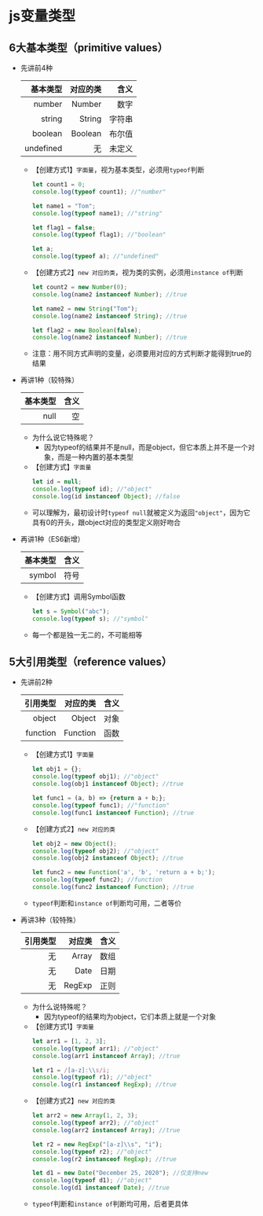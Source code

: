 # js变量类型

## 6大基本类型（primitive values）

- 先讲前4种
    
    基本类型 | 对应的类 | 含义
    ----: | -----: | -----:
    number | Number | 数字
    string | String | 字符串
    boolean | Boolean | 布尔值
    undefined | 无 | 未定义

    - 【创建方式1】`字面量`，视为基本类型，必须用`typeof`判断
        ```js
        let count1 = 0;
        console.log(typeof count1); //"number"

        let name1 = "Tom";
        console.log(typeof name1); //"string"

        let flag1 = false;
        console.log(typeof flag1); //"boolean"

        let a;
        console.log(typeof a); //"undefined"
        ```
    - 【创建方式2】`new 对应的类`，视为类的实例，必须用`instance of`判断
        ```js
        let count2 = new Number(0);
        console.log(name2 instanceof Number); //true
        
        let name2 = new String("Tom");
        console.log(name2 instanceof String); //true
        
        let flag2 = new Boolean(false);
        console.log(name2 instanceof Number); //true
        ```
    - 注意：用不同方式声明的变量，必须要用对应的方式判断才能得到true的结果

- 再讲1种（较特殊）
    
    基本类型 | 含义
    ----: | -----:
    null | 空
    
    - 为什么说它特殊呢？
        - 因为typeof的结果并不是null，而是object，但它本质上并不是一个对象，而是一种内置的基本类型
    - 【创建方式】`字面量`
        ```js
        let id = null;
        console.log(typeof id); //"object"
        console.log(id instanceof Object); //false
        ```
    - 可以理解为，最初设计时`typeof null`就被定义为返回`"object"`，因为它具有0的开头，跟object对应的类型定义刚好吻合

- 再讲1种（ES6新增）
    
    基本类型 | 含义
    ----: | -----:
    symbol | 符号
    
    - 【创建方式】调用Symbol函数
        ```js
        let s = Symbol("abc");
        console.log(typeof s); //"symbol"
        ```
    - 每一个都是独一无二的，不可能相等

## 5大引用类型（reference values）
    
- 先讲前2种
    
    引用类型 | 对应的类 | 含义 | 
    ----: | ----: | -----: |
    object | Object | 对象
    function | Function | 函数
    
    - 【创建方式1】`字面量`
        ```js
        let obj1 = {};
        console.log(typeof obj1); //"object"
        console.log(obj1 instanceof Object); //true

        let func1 = (a, b) => {return a + b;};
        console.log(typeof func1); //"function"
        console.log(func1 instanceof Function); //true
        ```
    - 【创建方式2】`new 对应的类`
        ```js
        let obj2 = new Object();
        console.log(typeof obj2); //"object"
        console.log(obj2 instanceof Object); //true

        let func2 = new Function('a', 'b', 'return a + b;');
        console.log(typeof func2); //function
        console.log(func2 instanceof Function); //true
        ```
    - `typeof`判断和`instance of`判断均可用，二者等价

- 再讲3种（较特殊）
    
    引用类型 | 对应类 | 含义 | 
    ----: | ----: | -----: |
    无 | Array | 数组
    无 | Date | 日期
    无 | RegExp | 正则
    
    - 为什么说特殊呢？
        - 因为typeof的结果均为object，它们本质上就是一个对象
    - 【创建方式1】`字面量`
        ```js     
        let arr1 = [1, 2, 3];
        console.log(typeof arr1); //"object"
        console.log(arr1 instanceof Array); //true

        let r1 = /[a-z]:\\s/i;
        console.log(typeof r1); //"object"
        console.log(r1 instanceof RegExp); //true
        ```
    - 【创建方式2】`new 对应的类`
        ```js
        let arr2 = new Array(1, 2, 3);
        console.log(typeof arr2); //"object"
        console.log(arr2 instanceof Array); //true    
        
        let r2 = new RegExp("[a-z]\\s", "i");
        console.log(typeof r2); //"object"
        console.log(r2 instanceof RegExp); //true

        let d1 = new Date("December 25, 2020"); //仅支持new
        console.log(typeof d1); //"object"
        console.log(d1 instanceof Date); //true
        ```
    - `typeof`判断和`instance of`判断均可用，后者更具体

